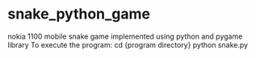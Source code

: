 # snake_python_game
nokia 1100 mobile snake game implemented using python and pygame library
To execute the program:
cd {program directory}
python snake.py
